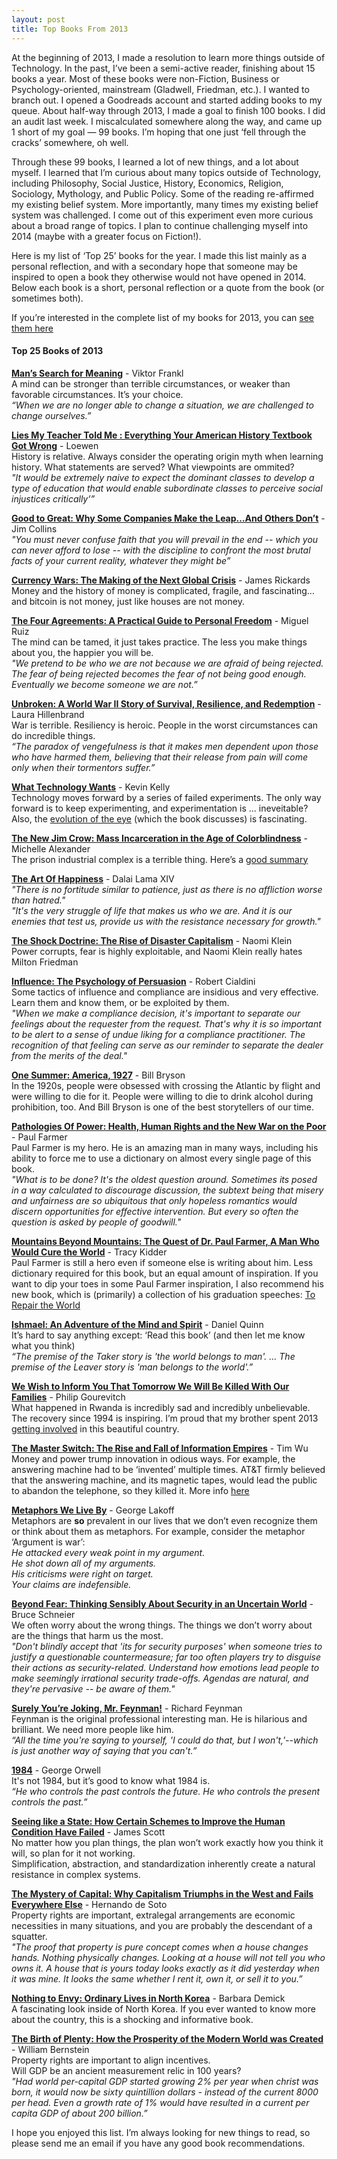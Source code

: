 ```yaml
---
layout: post
title: Top Books From 2013
---
```


At the beginning of 2013, I made a resolution to learn more things outside of Technology. In the past, I’ve been a semi-active reader, finishing about 15 books a year. Most of these books were non-Fiction, Business or Psychology-oriented, mainstream (Gladwell, Friedman, etc.). I wanted to branch out. I opened a Goodreads account and started adding books to my queue. About half-way through 2013, I made a goal to finish 100 books. I did an audit last week. I miscalculated somewhere along the way, and came up 1 short of my goal — 99 books. I’m hoping that one just ‘fell through the cracks’ somewhere, oh well.

Through these 99 books, I learned a lot of new things, and a lot about myself. I learned that I’m curious about many topics outside of Technology, including Philosophy, Social Justice, History, Economics, Religion, Sociology, Mythology, and Public Policy. Some of the reading re-affirmed my existing belief system. More importantly, many times my existing belief system was challenged. I come out of this experiment even more curious about a broad range of topics. I plan to continue challenging myself into 2014 (maybe with a greater focus on Fiction!).

Here is my list of ‘Top 25’ books for the year. I made this list mainly as a personal reflection, and with a secondary hope that someone may be inspired to open a book they otherwise would not have opened in 2014. Below each book is a short, personal reflection or a quote from the book (or sometimes both).

If you’re interested in the complete list of my books for 2013, you can [see them here](https://www.goodreads.com/review/list/12924659?shelf=read&sort=date_read)

####  Top 25 Books of 2013

**[Man’s Search for Meaning](https://www.goodreads.com/book/show/4069.Man_s_Search_for_Meaning)** - Viktor Frankl  
A mind can be stronger than terrible circumstances, or weaker than favorable circumstances. It’s your choice.  
_“When we are no longer able to change a situation, we are challenged to change ourselves.”_

**[Lies My Teacher Told Me : Everything Your American History Textbook Got Wrong](https://www.goodreads.com/book/show/296662.Lies_My_Teacher_Told_Me)** - Loewen  
History is relative. Always consider the operating origin myth when learning history. What statements are served? What viewpoints are ommited?  
_"It would be extremely naive to expect the dominant classes to develop a type of education that would enable subordinate classes to perceive social injustices critically’”_

**[Good to Great: Why Some Companies Make the Leap…And Others Don’t](https://www.goodreads.com/book/show/76865.Good_to_Great)** - Jim Collins  
_"You must never confuse faith that you will prevail in the end -- which you can never afford to lose -- with the discipline to confront the most brutal facts of your current reality, whatever they might be”_

**[Currency Wars: The Making of the Next Global Crisis](https://www.goodreads.com/book/show/11515298-currency-wars)** - James Rickards  
Money and the history of money is complicated, fragile, and fascinating… and bitcoin is not money, just like houses are not money.

**[The Four Agreements: A Practical Guide to Personal Freedom](https://www.goodreads.com/book/show/6596.The_Four_Agreements)** - Miguel Ruiz  
The mind can be tamed, it just takes practice. The less you make things about you, the happier you will be.  
_"We pretend to be who we are not because we are afraid of being rejected. The fear of being rejected becomes the fear of not being good enough. Eventually we become someone we are not.”_

**[Unbroken: A World War II Story of Survival, Resilience, and Redemption](https://www.goodreads.com/book/show/8664353-unbroken)** - Laura Hillenbrand  
War is terrible. Resiliency is heroic. People in the worst circumstances can do incredible things.  
_“The paradox of vengefulness is that it makes men dependent upon those who have harmed them, believing that their release from pain will come only when their tormentors suffer.”_

**[What Technology Wants](https://www.goodreads.com/book/show/7954936-what-technology-wants)** - Kevin Kelly  
Technology moves forward by a series of failed experiments. The only way forward is to keep experimenting, and experimentation is … ineveitable?  
Also, the [evolution of the eye](http://en.wikipedia.org/wiki/Evolution_of_the_eye) (which the book discusses) is fascinating.

**[The New Jim Crow: Mass Incarceration in the Age of Colorblindness](https://www.goodreads.com/book/show/6792458-the-new-jim-crow)** - Michelle Alexander  
The prison industrial complex is a terrible thing. Here’s a [good summary](http://en.wikipedia.org/wiki/Incarceration_in_the_United_States)

**[The Art Of Happiness](https://www.goodreads.com/book/show/38210.The_Art_of_Happiness)** - Dalai Lama XIV  
_"There is no fortitude similar to patience, just as there is no affliction worse than hatred."_  
_"It's the very struggle of life that makes us who we are. And it is our enemies that test us, provide us with the resistance necessary for growth."_

**[The Shock Doctrine: The Rise of Disaster Capitalism](https://www.goodreads.com/book/show/1237300.The_Shock_Doctrine)** - Naomi Klein  
Power corrupts, fear is highly exploitable, and Naomi Klein really hates Milton Friedman

**[Influence: The Psychology of Persuasion](https://www.goodreads.com/book/show/28815.Influence)** - Robert Cialdini  
Some tactics of influence and compliance are insidious and very effective. Learn them and know them, or be exploited by them.  
_"When we make a compliance decision, it's important to separate our feelings about the requester from the request. That's why it is so important to be alert to a sense of undue liking for a compliance practitioner. The recognition of that feeling can serve as our reminder to separate the dealer from the merits of the deal."_

**[One Summer: America, 1927](https://www.goodreads.com/book/show/17262366-one-summer)** - Bill Bryson  
In the 1920s, people were obsessed with crossing the Atlantic by flight and were willing to die for it. People were willing to die to drink alcohol during prohibition, too. And Bill Bryson is one of the best storytellers of our time.

**[Pathologies Of Power: Health, Human Rights and the New War on the Poor](https://www.goodreads.com/book/show/10232.Pathologies_of_Power)** - Paul Farmer  
Paul Farmer is my hero. He is an amazing man in many ways, including his ability to force me to use a dictionary on almost every single page of this book.  
_"What is to be done? It's the oldest question around. Sometimes its posed in a way calculated to discourage discussion, the subtext being that misery and unfairness are so ubiquitous that only hopeless romantics would discern opportunities for effective intervention. But every so often the question is asked by people of goodwill."_

**[Mountains Beyond Mountains: The Quest of Dr. Paul Farmer, A Man Who Would Cure the World](https://www.goodreads.com/book/show/10235.Mountains_Beyond_Mountains)** - Tracy Kidder  
Paul Farmer is still a hero even if someone else is writing about him. Less dictionary required for this book, but an equal amount of inspiration. If you want to dip your toes in some Paul Farmer inspiration, I also recommend his new book, which is (primarily) a collection of his graduation speeches: [To Repair the World](https://www.goodreads.com/book/show/16145169-to-repair-the-world)

**[Ishmael: An Adventure of the Mind and Spirit](https://www.goodreads.com/book/show/227265.Ishmael)** - Daniel Quinn  
It’s hard to say anything except: ‘Read this book’ (and then let me know what you think)  
_“The premise of the Taker story is 'the world belongs to man'. … The premise of the Leaver story is 'man belongs to the world'.”_

**[We Wish to Inform You That Tomorrow We Will Be Killed With Our Families](https://www.goodreads.com/book/show/11472.We_Wish_to_Inform_You_That_Tomorrow_We_Will_Be_Killed_With_Our_Families)** - Philip Gourevitch  
What happened in Rwanda is incredibly sad and incredibly unbelievable. The recovery since 1994 is inspiring. I’m proud that my brother spent 2013 [getting involved](http://blog.travelpod.com/travel-blog-entries/casey.stockton1/1/1377206241/tpod.html) in this beautiful country.

**[The Master Switch: The Rise and Fall of Information Empires](https://www.goodreads.com/book/show/10416731-the-master-switch)** - Tim Wu  
Money and power trump innovation in odious ways. For example, the answering machine had to be ‘invented’ multiple times. AT&T firmly believed that the answering machine, and its magnetic tapes, would lead the public to abandon the telephone, so they killed it. More info [here](http://io9.com/5691604/how-ma-bell-shelved-the-future-for-60-years)

**[Metaphors We Live By](https://www.goodreads.com/book/show/34459.Metaphors_We_Live_By)** - George Lakoff  
Metaphors are **so** prevalent in our lives that we don’t even recognize them or think about them as metaphors. For example, consider the metaphor ‘Argument is war’:  
_He attacked every weak point in my argument._  
_He shot down all of my arguments._  
_His criticisms were right on target._  
_Your claims are indefensible._  

**[Beyond Fear: Thinking Sensibly About Security in an Uncertain World](https://www.goodreads.com/book/show/333794.Beyond_Fear)** - Bruce Schneier  
We often worry about the wrong things. The things we don’t worry about are the things that harm us the most.  
_"Don't blindly accept that 'its for security purposes' when someone tries to justify a questionable countermeasure; far too often players try to disguise their actions as security-related. Understand how emotions lead people to make seemingly irrational security trade-offs. Agendas are natural, and they're pervasive -- be aware of them."_

**[Surely You’re Joking, Mr. Feynman!](https://www.goodreads.com/book/show/5544.Surely_You_re_Joking_Mr_Feynman)** - Richard Feynman  
Feynman is the original professional interesting man. He is hilarious and brilliant. We need more people like him.  
_“All the time you're saying to yourself, 'I could do that, but I won't,'--which is just another way of saying that you can't.”_

**[1984](https://www.goodreads.com/book/show/5470.1984)** - George Orwell  
It's not 1984, but it’s good to know what 1984 is.  
_“He who controls the past controls the future. He who controls the present controls the past.”_

**[Seeing like a State: How Certain Schemes to Improve the Human Condition Have Failed](https://www.goodreads.com/book/show/20186.Seeing_like_a_State)** - James Scott  
No matter how you plan things, the plan won’t work exactly how you think it will, so plan for it not working.  
Simplification, abstraction, and standardization inherently create a natural resistance in complex systems.

**[The Mystery of Capital: Why Capitalism Triumphs in the West and Fails Everywhere Else](https://www.goodreads.com/book/show/86154.The_Mystery_of_Capital)** - Hernando de Soto  
Property rights are important, extralegal arrangements are economic necessities in many situations, and you are probably the descendant of a squatter.  
_"The proof that property is pure concept comes when a house changes hands. Nothing physically changes. Looking at a house will not tell you who owns it. A house that is yours today looks exactly as it did yesterday when it was mine. It looks the same whether I rent it, own it, or sell it to you.”_

**[Nothing to Envy: Ordinary Lives in North Korea](https://www.goodreads.com/book/show/6178648-nothing-to-envy)** - Barbara Demick  
A fascinating look inside of North Korea. If you ever wanted to know more about the country, this is a shocking and informative book.  

**[The Birth of Plenty: How the Prosperity of the Modern World was Created](https://www.goodreads.com/book/show/94560.The_Birth_of_Plenty)** - William Bernstein  
Property rights are important to align incentives.  
Will GDP be an ancient measurement relic in 100 years?  
_"Had world per-capital GDP started growing 2% per year when christ was born, it would now be sixty quintillion dollars - instead of the current 8000 per head. Even a growth rate of 1% would have resulted in a current per capita GDP of about 200 billion.”_

I hope you enjoyed this list. I’m always looking for new things to read, so please send me an email if you have any good book recommendations.